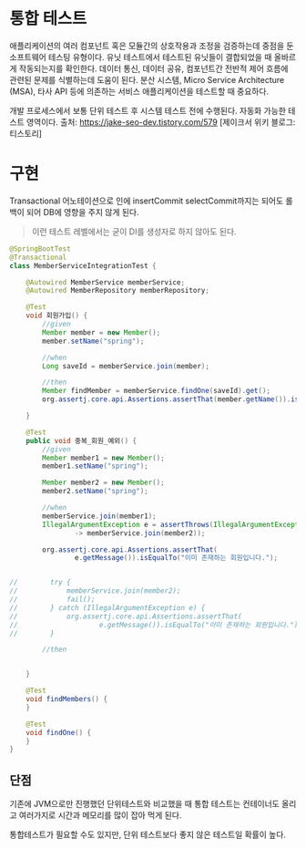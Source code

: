 # 통합 테스트
애플리케이션의 여러 컴포넌트 혹은 모듈간의 상호작용과 조정을 검증하는데 중점을 둔 소프트웨어 테스팅 유형이다.
유닛 테스트에서 테스트된 유닛들이 결합되었을 때 올바르게 작동되는지를 확인한다.
데이터 통신, 데이터 공유, 컴포넌트간 전반적 제어 흐름에 관련된 문제를 식별하는데 도움이 된다.
분산 시스템, Micro Service Architecture (MSA), 타사 API 등에 의존하는 서비스 애플리케이션을 테스트할 때 중요하다.


개발 프로세스에서 보통 단위 테스트 후 시스템 테스트 전에 수행된다.
자동화 가능한 테스트 영역이다.
출처: https://jake-seo-dev.tistory.com/579 [제이크서 위키 블로그:티스토리]

# 구현

Transactional 어노테이션으로 인에 insertCommit selectCommit까지는 되어도 롤백이 되어  DB에 영향을 주지 않게 된다.

>이런 테스트 레벨에서는 굳이 DI를 생성자로 하지 않아도 된다.

```java
@SpringBootTest
@Transactional
class MemberServiceIntegrationTest {

    @Autowired MemberService memberService;
    @Autowired MemberRepository memberRepository;

    @Test
    void 회원가입() {
        //given
        Member member = new Member();
        member.setName("spring");

        //when
        Long saveId = memberService.join(member);

        //then
        Member findMember = memberService.findOne(saveId).get();
        org.assertj.core.api.Assertions.assertThat(member.getName()).isEqualTo(findMember.getName());

    }

    @Test
    public void 중복_회원_예외() {
        //given
        Member member1 = new Member();
        member1.setName("spring");

        Member member2 = new Member();
        member2.setName("spring");

        //when
        memberService.join(member1);
        IllegalArgumentException e = assertThrows(IllegalArgumentException.class, ()
                -> memberService.join(member2));

        org.assertj.core.api.Assertions.assertThat(
                e.getMessage()).isEqualTo("이미 존재하는 회원입니다.");


//        try {
//            memberService.join(member2);
//            fail();
//        } catch (IllegalArgumentException e) {
//            org.assertj.core.api.Assertions.assertThat(
//                    e.getMessage()).isEqualTo("이미 존재하는 회원입니다.");
//        }

        //then


    }

    @Test
    void findMembers() {
    }

    @Test
    void findOne() {
    }
}
```


## 단점

기존에 JVM으로만 진행했던 단위테스트와 비교했을 때 통합 테스트는 컨테이너도 올리고 여러가지로 시간과 메모리를 많이 잡아 먹게 된다.

통합테스트가 필요할 수도 있지만, 단위 테스트보다 좋지 않은 테스트일 확률이 높다.
